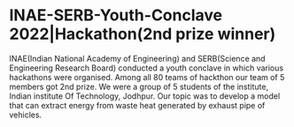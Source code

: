 # INAE-SERB-Youth-Conclave 2022|Hackathon(2nd prize winner) 

                     
INAE(Indian National Academy of Engineering) and SERB(Science and Engineering Research Board) conducted a youth conclave in which various hackathons were organised. 
Among all 80 teams of hackthon our team of 5 members got 2nd prize. We were a group of 5 students of the institute, Indian institute Of Technology, Jodhpur.
Our topic was to develop a model that can extract energy from waste heat generated by exhaust pipe of vehicles.
